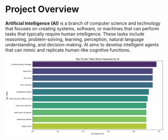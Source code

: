 # Project Overview
**Artificial Intelligence (AI)** is a branch of computer science and technology that focuses on creating systems, software, or machines that can perform tasks that typically require human intelligence. These tasks include reasoning, problem-solving, learning, perception, natural language understanding, and decision-making. AI aims to develop intelligent agents that can mimic and replicate human-like cognitive functions.

![](https://github.com/Sharanrajs/portfollio/blob/main/images/new%201.png)
